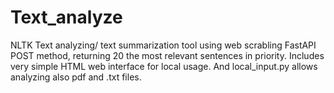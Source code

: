 # Text_analyze
NLTK Text analyzing/ text summarization tool using web scrabling FastAPI POST method, returning 20 the most relevant sentences in priority.  Includes very simple HTML web interface for local usage. And local_input.py allows analyzing also pdf and .txt files. 
